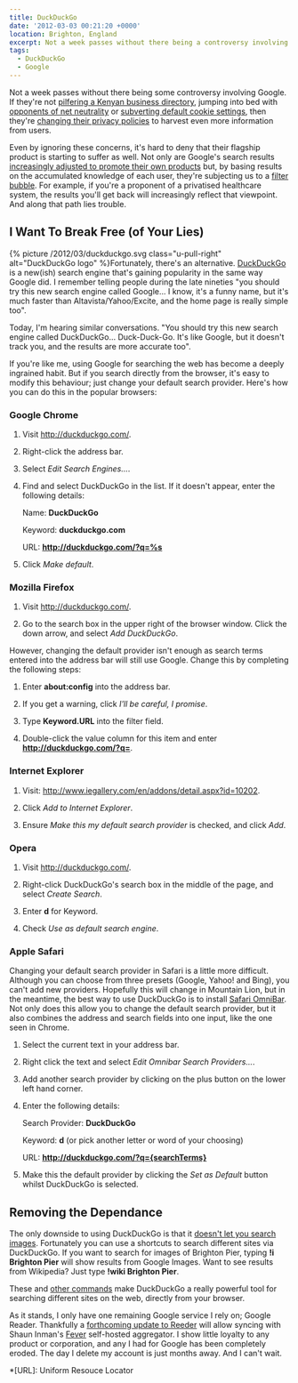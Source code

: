 ```yaml
---
title: DuckDuckGo
date: '2012-03-03 00:21:20 +0000'
location: Brighton, England
excerpt: Not a week passes without there being a controversy involving Google. If they're not pilfering a Kenyan business directory, then they're jumping into bed with opponents of net neutrality or subverting default cookie settings. Even if you ignore these concerns, it's hard to deny that their search engine is starting to suffer too. Fortunately, there's an alternative.
tags:
  - DuckDuckGo
  - Google
---
```

Not a week passes without there being some controversy involving Google. If they're not [pilfering a Kenyan business directory][1], jumping into bed with [opponents of net neutrality][2] or [subverting default cookie settings][3], then they're [changing their privacy policies][4] to harvest even more information from users.

Even by ignoring these concerns, it's hard to deny that their flagship product is starting to suffer as well. Not only are Google's search results [increasingly adjusted to promote their own products][5] but, by basing results on the accumulated knowledge of each user, they're subjecting us to a [filter bubble][6]. For example, if you're a proponent of a privatised healthcare system, the results you'll get back will increasingly reflect that viewpoint. And along that path lies trouble.

## I Want To Break Free (of Your Lies)
{% picture /2012/03/duckduckgo.svg class="u-pull-right" alt="DuckDuckGo logo" %}Fortunately, there's an alternative. [DuckDuckGo][7] is a new(ish) search engine that's gaining popularity in the same way Google did. I remember telling people during the late nineties "you should try this new search engine called Google... I know, it's a funny name, but it's much faster than Altavista/Yahoo/Excite, and the home page is really simple too".

Today, I'm hearing similar conversations. "You should try this new search engine called DuckDuckGo... Duck-Duck-Go. It's like Google, but it doesn't track you, and the results are more accurate too".

If you're like me, using Google for searching the web has become a deeply ingrained habit. But if you search directly from the browser, it's easy to modify this behaviour; just change your default search provider. Here's how you can do this in the popular browsers:

### Google Chrome
 1. Visit <http://duckduckgo.com/>.

 2. Right-click the address bar.

 3. Select _Edit Search Engines..._.

 4. Find and select DuckDuckGo in the list. If it doesn't appear, enter the following details:

    Name: **DuckDuckGo**

    Keyword: **duckduckgo.com**

    URL: **http://duckduckgo.com/?q=%s**

 5. Click _Make default_.

### Mozilla Firefox
 1. Visit <http://duckduckgo.com/>.

 2. Go to the search box in the upper right of the browser window. Click the down arrow, and select _Add DuckDuckGo_.

However, changing the default provider isn't enough as search terms entered into the address bar will still use Google. Change this by completing the following steps:

 1. Enter **about:config** into the address bar.

 2. If you get a warning, click _I'll be careful, I promise_.

 3. Type **Keyword.URL** into the filter field.

 4. Double-click the value column for this item and enter **http://duckduckgo.com/?q=**.

### Internet Explorer
 1. Visit: <http://www.iegallery.com/en/addons/detail.aspx?id=10202>.

 2. Click _Add to Internet Explorer_.

 3. Ensure _Make this my default search provider_ is checked, and click _Add_.

### Opera
 1. Visit <http://duckduckgo.com/>.

 2. Right-click DuckDuckGo's search box in the middle of the page, and select _Create Search_.

 3. Enter **d** for Keyword.

 4. Check _Use as default search engine_.

### Apple Safari
Changing your default search provider in Safari is a little more difficult. Although you can choose from three presets (Google, Yahoo! and Bing), you can't add new providers. Hopefully this will change in Mountain Lion, but in the meantime, the best way to use DuckDuckGo is to install [Safari OmniBar][8]. Not only does this allow you to change the default search provider, but it also combines the address and search fields into one input, like the one seen in Chrome.

 1. Select the current text in your address bar.

 2. Right click the text and select _Edit Omnibar Search Providers..._.

 3. Add another search provider by clicking on the plus button on the lower left hand corner.

 4. Enter the following details:

    Search Provider: **DuckDuckGo**

    Keyword: **d** (or pick another letter or word of your choosing)

    URL: **http://duckduckgo.com/?q={searchTerms}**

 5. Make this the default provider by clicking the _Set as Default_ button whilst DuckDuckGo is selected.

## Removing the Dependance
The only downside to using DuckDuckGo is that it [doesn't let you search images][9]. Fortunately you can use a shortcuts to search different sites via DuckDuckGo. If you want to search for images of Brighton Pier, typing **!i Brighton Pier** will show results from Google Images. Want to see results from Wikipedia? Just type **!wiki Brighton Pier**.

These and [other commands][10] make DuckDuckGo a really powerful tool for searching different sites on the web, directly from your browser.

As it stands, I only have one remaining Google service I rely on; Google Reader. Thankfully a [forthcoming update to Reeder][11] will allow syncing with Shaun Inman's [Fever][12] self-hosted aggregator. I show little loyalty to any product or corporation, and any I had for Google has been completely eroded. The day I delete my account is just months away. And I can't wait.

[1]: http://arstechnica.com/tech-policy/news/2012/01/google-caught-pilfering-kenyan-business-directory-in-sting-operation.ars
[2]: http://gizmodo.com/5605310/google-just-killed-net-neutrality
[3]: http://online.wsj.com/article/SB10001424052970204880404577225380456599176.html
[4]: http://googleblog.blogspot.com/2012/01/updating-our-privacy-policies-and-terms.html
[5]: http://www.focusontheuser.org/examples.php
[6]: http://dontbubble.us/
[7]: http://duckduckgo.com/
[8]: http://hackemist.com/SafariOmnibar/
[9]: http://help.duckduckgo.com/customer/portal/articles/215615-images
[10]: http://duckduckgo.com/bang.html
[11]: http://twitter.com/reederapp/status/164761840201641985
[12]: http://feedafever.com/

*[URL]: Uniform Resouce Locator
